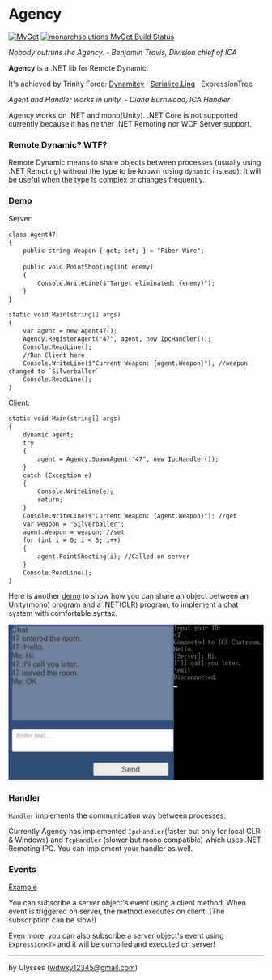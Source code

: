# Agency
[![MyGet](https://buildstats.info/myget/monarchsolutions/Agency)](https://www.myget.org/feed/monarchsolutions/package/nuget/Agency)
[![monarchsolutions MyGet Build Status](https://www.myget.org/BuildSource/Badge/monarchsolutions?identifier=57da6500-9816-4593-ac01-801e911f7f19)](https://www.myget.org/)

*Nobody outruns the Agency. - Benjamin Travis, Division chief of ICA*

**Agency** is a .NET lib for Remote Dynamic.

It's achieved by Trinity Force: [Dynamitey](https://github.com/ekonbenefits/dynamitey) · [Serialize.Linq](https://github.com/esskar/Serialize.Linq) · ExpressionTree

*Agent and Handler works in unity. - Diana Burnwood, ICA Handler*

Agency works on .NET and mono(Unity). .NET Core is not supported currently because it has neither .NET Remoting nor WCF Server support.

### Remote Dynamic? WTF?
Remote Dynamic means to share objects between processes (usually using .NET Remoting) without the type to be known (using `dynamic` instead). It will be useful when the type is complex or changes frequently.

### Demo
Server:

```
class Agent47
{
    public string Weapon { get; set; } = "Fiber Wire";

    public void PointShooting(int enemy)
    {
        Console.WriteLine($"Target eliminated: {enemy}");
    }
}
```

```
static void Main(string[] args)
{
    var agent = new Agent47();
    Agency.RegisterAgent("47", agent, new IpcHandler());
    Console.ReadLine();
	//Run Client here
    Console.WriteLine($"Current Weapon: {agent.Weapon}"); //weapon changed to `Silverballer`
    Console.ReadLine();
}
```

Client:

```
static void Main(string[] args)
{
    dynamic agent;
    try
    {
        agent = Agency.SpawnAgent("47", new IpcHandler());
    }
    catch (Exception e)
    {
        Console.WriteLine(e);
        return;
    }
    Console.WriteLine($"Current Weapon: {agent.Weapon}"); //get
    var weapon = "Silverballer";
    agent.Weapon = weapon; //set
    for (int i = 0; i < 5; i++)
    {
        agent.PointShooting(i); //Called on server
    }
    Console.ReadLine();
}
```

Here is another [demo](https://github.com/UlyssesWu/Agency/blob/1ea16fc7e90a363590def3e9f03571b79830f565/DynamiteyDemo/Program.cs#L17) to show how you can share an object between an Unity(mono) program and a .NET(CLR) program, to implement a chat system with comfortable syntax.

![UnityDemo](https://github.com/UlyssesWu/Agency/raw/master/Agency-Demo.png)

### Handler
`Handler` implements the communication way between processes. 

Currently Agency has implemented `IpcHandler`(faster but only for local CLR & Windows) and `TcpHandler` (slower but mono compatible) which uses .NET Remoting IPC. You can implement your handler as well.

### Events
[Example](https://github.com/UlyssesWu/Agency/blob/master/Agency.Test.Client/Program.cs)

You can subscribe a server object's event using a client method. When event is triggered on server, the method executes on client. (The subscription can be slow!)

Even more, you can also subscribe a server object's event using `Expression<T>` and it will be compiled and executed on server!

---
by Ulysses (wdwxy12345@gmail.com)